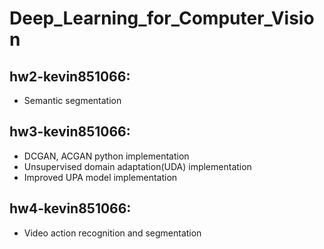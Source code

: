 # Deep_Learning_for_Computer_Vision
## hw2-kevin851066: 

- Semantic segmentation

## hw3-kevin851066: 
- DCGAN, ACGAN python implementation
- Unsupervised domain adaptation(UDA) implementation
- Improved UPA model implementation

## hw4-kevin851066: 

- Video action recognition and segmentation       
